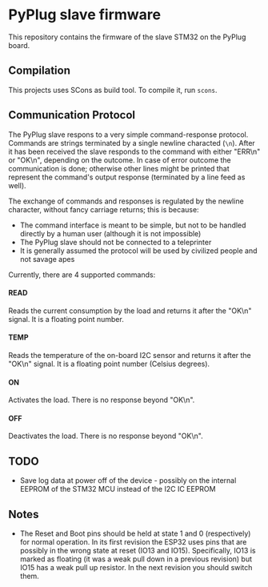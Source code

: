# PyPlug slave firmware

This repository contains the firmware of the slave STM32 on the PyPlug board. 

## Compilation

This projects uses SCons as build tool. To compile it, run `scons`.

## Communication Protocol

The PyPlug slave respons to a very simple command-response protocol. Commands are strings terminated by a single newline characted (`\n`).
After it has been received the slave responds to the command with either "ERR\n" or "OK\n", depending on the outcome. In case of error outcome the communication is done; otherwise other lines might be printed that represent the command's output response (terminated by a line feed as well).

The exchange of commands and responses is regulated by the newline character, without fancy carriage returns; this is because:

 - The command interface is meant to be simple, but not to be handled directly by a human user (although it is not impossible)
 - The PyPlug slave should not be connected to a teleprinter
 - It is generally assumed the protocol will be used by civilized people and not savage apes

 Currently, there are 4 supported commands:
    
#### READ
Reads the current consumption by the load and returns it after the "OK\n" signal. It is a floating point number.

#### TEMP
Reads the temperature of the on-board I2C sensor and returns it after the "OK\n" signal. It is a floating point number (Celsius degrees).

#### ON
Activates the load. There is no response beyond "OK\n".

#### OFF
Deactivates the load. There is no response beyond "OK\n".

## TODO

 - Save log data at power off of the device - possibly on the internal EEPROM of the STM32 MCU instead of the I2C IC EEPROM


## Notes

- The Reset and Boot pins should be held at state 1 and 0 (respectively) for normal operation. In its first revision the ESP32 uses pins that are possibly in the wrong state at reset (IO13 and IO15). Specifically, IO13 is marked as floating (it was a weak pull down in a previous revision) but IO15 has a weak pull up resistor. In the next revision you should switch them.